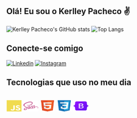 
## Olá! Eu sou o Kerlley Pacheco ✌️

![Kerlley Pacheco's GitHub stats](https://github-readme-stats.vercel.app/api?username=Kerlleyp&show_icons=true&theme=merko)
![Top Langs](https://github-readme-stats.vercel.app/api/top-langs/?username=Kerlleyp&layout=compact&icons=true&theme=highcontrast)

## Conecte-se comigo
[![Linkedin](https://img.shields.io/badge/LinkedIn-0077B5?style=for-the-badge&logo=linkedin&logoColor=white)](https://https://www.linkedin.com/in/kerlley-pacheco-b31927210/)
[![Instagram](https://img.shields.io/badge/Instagram-E4405F?style=for-the-badge&logo=instagram&logoColor=white)](https://instagram.com/Kerlleypacheco)

## Tecnologias que uso no meu dia

<div style="display: inline_block"><br/>
   <img align="center" alt="Kerlley-Js" height="30" width="40" src="https://raw.githubusercontent.com/devicons/devicon/master/icons/javascript/javascript-plain.svg">
  <img align="center" alt="Kerlley-Sass" height="30" width="40" src="https://raw.githubusercontent.com/devicons/devicon/master/icons/sass/sass-original.svg">
  <img align="center" alt="Kerlley-HTML" height="30" width="40" src="https://raw.githubusercontent.com/devicons/devicon/master/icons/html5/html5-original.svg">
  <img align="center" alt="Kerlley-CSS" height="30" width="40" src="https://raw.githubusercontent.com/devicons/devicon/master/icons/css3/css3-original.svg">
  <img align="center" alt="Kerlley-Bootstrap" height="30" width="40" src="https://raw.githubusercontent.com/devicons/devicon/master/icons/bootstrap/bootstrap-original.svg">
</div>
